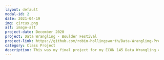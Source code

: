 ```yaml
---
layout: default
modal-id: 2
date: 2021-04-19
img: circus.png
alt: image-alt
project-date: December 2020
project: Data Wrangling - Boulder Festival
project-link: https://github.com/robin-hollingsworth/Data-Wrangling-Project
category: Class Project
description: This was my final project for my ECON 145 Data Wrangling class in fall of 2020. The class was given a dataset containing data about a ficticious  festival held in Boulder, Colorado, including visitor demogrpahics and spending habits. This festival was supposed to bring in vistors and revenue to the town of Boulder and we were to determine if it was successful. The purpose of the assingment was to explore different aspects of the dataset to determine where the festival succeeded, failed, and important highlights of the data. I used R to work with the data, create visualizations and the final product was produced in RMarkdown.
---
```

